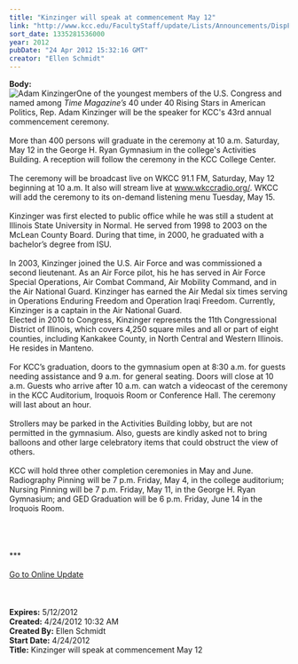 ```yaml
---
title: "Kinzinger will speak at commencement May 12"
link: "http://www.kcc.edu/FacultyStaff/update/Lists/Announcements/DispForm.aspx?ID=683"
sort_date: 1335281536000
year: 2012
pubDate: "24 Apr 2012 15:32:16 GMT"
creator: "Ellen Schmidt"
---
```


<div><b>Body:</b> <div class="ExternalClass5D99F2EA74BB4070A26BED384D48B87E">
<div><img alt="Adam Kinzinger" src="/FacultyStaff/update/PublishingImages/Kinzinger_Official_Headshot.jpg" />One of the youngest members of the U.S. Congress and named among <em>Time Magazine’s </em>40 under 40 Rising Stars in American Politics, Rep. Adam Kinzinger will be the speaker for KCC's 43rd annual commencement ceremony.</div>
<div> </div>
<div>More than 400 persons will graduate in the ceremony at 10 a.m. Saturday, May 12 in the George H. Ryan Gymnasium in the college's Activities Building. A reception will follow the ceremony in the KCC College Center.</div>
<div> </div>
<div>The ceremony will be broadcast live on WKCC 91.1 FM, Saturday, May 12 beginning at 10 a.m. It also will stream live at <a href="http://www.wkccradio.org/">www.wkccradio.org/</a>. WKCC will add the ceremony to its on-demand listening menu Tuesday, May 15.</div>
<div> </div>
<div>Kinzinger was first elected to public office while he was still a student at Illinois State University in Normal. He served from 1998 to 2003 on the McLean County Board. During that time, in 2000, he graduated with a bachelor’s degree from ISU. <br /></div>
<div> </div>
<div>In 2003, Kinzinger joined the U.S. Air Force and was commissioned a second lieutenant. As an Air Force pilot, his he has served in Air Force Special Operations, Air Combat Command, Air Mobility Command, and in the Air National Guard. Kinzinger has earned the Air Medal six times serving in Operations Enduring Freedom and Operation Iraqi Freedom. Currently, Kinzinger is a captain in the Air National Guard.<br /></div>
<div>Elected in 2010 to Congress, Kinzinger represents the 11th Congressional District of Illinois, which covers 4,250 square miles and all or part of eight counties, including Kankakee County, in North Central and Western Illinois. He resides in Manteno.</div>
<div> </div>
<div>For KCC’s graduation, doors to the gymnasium open at 8:30 a.m. for guests needing assistance and 9 a.m. for general seating. Doors will close at 10 a.m. Guests who arrive after 10 a.m. can watch a videocast of the ceremony in the KCC Auditorium, Iroquois Room or Conference Hall. The ceremony will last about an hour.</div>
<div> </div>
<div>Strollers may be parked in the Activities Building lobby, but are not permitted in the gymnasium. Also, guests are kindly asked not to bring balloons and other large celebratory items that could obstruct the view of others.  </div>
<div> </div>
<div>KCC will hold three other completion ceremonies in May and June. Radiography Pinning will be 7 p.m. Friday, May 4, in the college auditorium; Nursing Pinning will be 7 p.m. Friday, May 11, in the George H. Ryan Gymnasium; and GED Graduation will be 6 p.m. Friday, June 14 in the Iroquois Room.</div>
<div> </div>
<div> </div>
<div>
<div> </div>
<div> </div>
<div>
<div class="ExternalClass8FE243A1D12D4E008D1A0CEA4D499155">***</div>
<div class="ExternalClass8FE243A1D12D4E008D1A0CEA4D499155"> </div>
<div class="ExternalClass8FE243A1D12D4E008D1A0CEA4D499155"><a href="/FacultyStaff/update/Pages/dailyupdate.aspx">Go to Online Update</a></div>
<div class="ExternalClass8FE243A1D12D4E008D1A0CEA4D499155"> </div></div><br /><br /></div></div></div>
<div><b>Expires:</b> 5/12/2012</div>
<div><b>Created:</b> 4/24/2012 10:32 AM</div>
<div><b>Created By:</b> Ellen Schmidt</div>
<div><b>Start Date:</b> 4/24/2012</div>
<div><b>Title:</b> Kinzinger will speak at commencement May 12</div>
